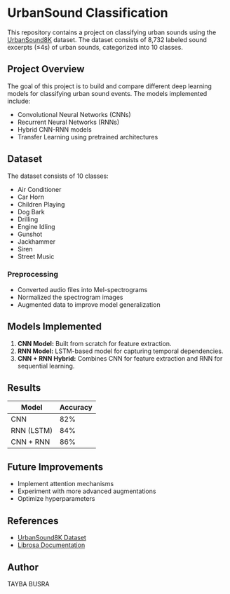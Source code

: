 
# UrbanSound Classification

This repository contains a project on classifying urban sounds using the [UrbanSound8K](https://urbansounddataset.weebly.com/urbansound8k.html) dataset. The dataset consists of 8,732 labeled sound excerpts (≤4s) of urban sounds, categorized into 10 classes.

## Project Overview
The goal of this project is to build and compare different deep learning models for classifying urban sound events. The models implemented include:
- Convolutional Neural Networks (CNNs)
- Recurrent Neural Networks (RNNs)
- Hybrid CNN-RNN models
- Transfer Learning using pretrained architectures

## Dataset
The dataset consists of 10 classes:
- Air Conditioner
- Car Horn
- Children Playing
- Dog Bark
- Drilling
- Engine Idling
- Gunshot
- Jackhammer
- Siren
- Street Music

### Preprocessing
- Converted audio files into Mel-spectrograms
- Normalized the spectrogram images
- Augmented data to improve model generalization

## Models Implemented
1. **CNN Model:** Built from scratch for feature extraction.
2. **RNN Model:** LSTM-based model for capturing temporal dependencies.
3. **CNN + RNN Hybrid:** Combines CNN for feature extraction and RNN for sequential learning.


## Results
| Model | Accuracy |
|--------|------------|
| CNN | 82% |
| RNN (LSTM) | 84% |
| CNN + RNN | 86% |




## Future Improvements
- Implement attention mechanisms
- Experiment with more advanced augmentations
- Optimize hyperparameters

## References
- [UrbanSound8K Dataset](https://urbansounddataset.weebly.com/urbansound8k.html)
- [Librosa Documentation](https://librosa.org/doc/latest/index.html)

## Author
TAYBA BUSRA
